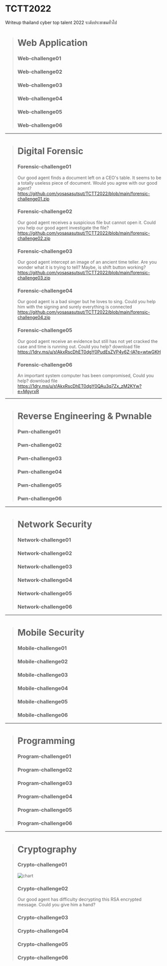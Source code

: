# TCTT2022
Writeup thailand cyber top talent 2022 ระดับประชาชนทั่วไป

> # Web Application
> ### Web-challenge01
> ### Web-challenge02
> ### Web-challenge03
> ### Web-challenge04
> ### Web-challenge05
> ### Web-challenge06

---

> # Digital Forensic
> ### Forensic-challenge01
> Our good agent finds a document left on a CEO's table. It seems to be a totally useless piece of document. Would you agree with our good agent?
> https://github.com/yosasasutsut/TCTT2022/blob/main/forensic-challenge01.zip
> ### Forensic-challenge02
> Our good agent receives a suspicious file but cannot open it. Could you help our good agent investigate the file?
> https://github.com/yosasasutsut/TCTT2022/blob/main/forensic-challenge02.zip
> ### Forensic-challenge03
> Our good agent intercept an image of an ancient time teller. Are you wonder what it is trying to tell? Maybe, is shift button working?
> https://github.com/yosasasutsut/TCTT2022/blob/main/forensic-challenge03.zip
> ### Forensic-challenge04
> Our good agent is a bad singer but he loves to sing. Could you help him with the signing and surely everything is connected
> https://github.com/yosasasutsut/TCTT2022/blob/main/forensic-challenge04.zip
> ### Forensic-challenge05
> Our good agent receive an evidence but still has not yet cracked the case and time is running out. Could you help?
> download file
> https://1drv.ms/u/s!AkxRscDhET0dgY0PudEsZVP4y6Z-IA?e=wtwGKH
> ### Forensic-challenge06
> An important system computer has been compromised, Could you help?
> download file
> https://1drv.ms/u/s!AkxRscDhET0dgY0QAu3q7Zx_zM2KYw?e=MgyrxR

---

> # Reverse Engineering & Pwnable
> ### Pwn-challenge01
> ### Pwn-challenge02
> ### Pwn-challenge03
> ### Pwn-challenge04
> ### Pwn-challenge05
> ### Pwn-challenge06

---

> # Network Security
> ### Network-challenge01
> ### Network-challenge02
> ### Network-challenge03
> ### Network-challenge04
> ### Network-challenge05
> ### Network-challenge06

---

> # Mobile Security
> ### Mobile-challenge01
> ### Mobile-challenge02
> ### Mobile-challenge03
> ### Mobile-challenge04
> ### Mobile-challenge05
> ### Mobile-challenge06

---

> # Programming
> ### Program-challenge01
> ### Program-challenge02
> ### Program-challenge03
> ### Program-challenge04
> ### Program-challenge05
> ### Program-challenge06

---

> # Cryptography
> ### Crypto-challenge01
> ![chart](https://user-images.githubusercontent.com/17229719/193413041-a4ed633a-4749-4576-855d-69f77e1fe820.png)
> ### Crypto-challenge02
> Our good agent has difficulty decrypting this RSA encrypted message. Could you give him a hand?
> ### Crypto-challenge03
> ### Crypto-challenge04
> ### Crypto-challenge05
> ### Crypto-challenge06







